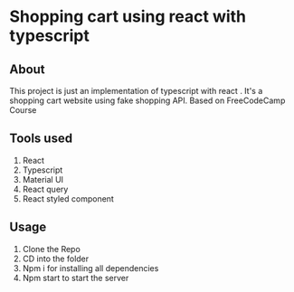 # Shopping cart using react with typescript

## About

This project is just an implementation of typescript with react . It's a shopping cart website using fake shopping API.
Based on FreeCodeCamp Course

## Tools used

1. React
2. Typescript
3. Material UI
4. React query
5. React styled component

## Usage

1. Clone the Repo
2. CD into the folder
3. Npm i for installing all dependencies
4. Npm start to start the server
